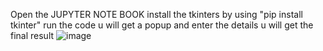 Open the JUPYTER NOTE BOOK 
install the tkinters by using "pip install tkinter"
run the code 
u will get a popup and enter the details u will get the final result
![image](https://github.com/kinthalisaketh/Marksheet.Python/assets/103805011/cfabbf4e-cc45-49c0-9fb2-fbc421f83fe8)
